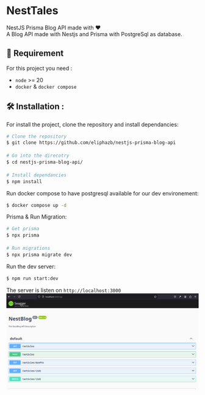 # NestTales

NestJS Prisma Blog API made with ❤️  
A Blog API made with Nestjs and Prisma with PostgreSql as database.

## 🔭 Requirement
For this project you need :
* `node` >= 20
* `docker` & `docker compose`

## 🛠️ Installation :
For install the project, clone the repository and install dependancies:

```bash
# Clone the repository
$ git clone https://github.com/eliphazb/nestjs-prisma-blog-api

# Go into the direcotry
$ cd nestjs-prisma-blog-api/

# Install dependancies
$ npm install
```

Run docker compose to have postgresql available for our dev environement:
```bash
$ docker compose up -d
```

Prisma & Run Migration:

```bash
# Get prisma
$ npx prisma

# Run migrations
$ npx prisma migrate dev
```

Run the dev server:
```bash
$ npm run start:dev
```

The server is listen on `http://localhost:3000`
![Swagger UI listen server image](./docs/images/_swaggerui.png)
